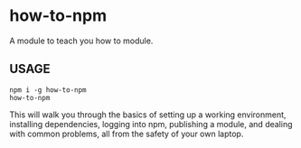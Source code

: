 # how-to-npm

A module to teach you how to module.

## USAGE

```
npm i -g how-to-npm
how-to-npm
```

This will walk you through the basics of setting up a working
environment, installing dependencies, logging into npm, publishing a
module, and dealing with common problems, all from the safety of your
own laptop.

